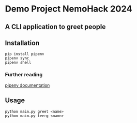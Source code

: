# Demo Project NemoHack 2024

## A CLI application to greet people

## Installation
    pip install pipenv 
    pipenv sync
    pipenv shell
### Further reading
[pipenv documentation](https://pypi.org/project/pipenv/#installation)

## Usage
    python main.py greet <name>
    python main.py teerg <name>
